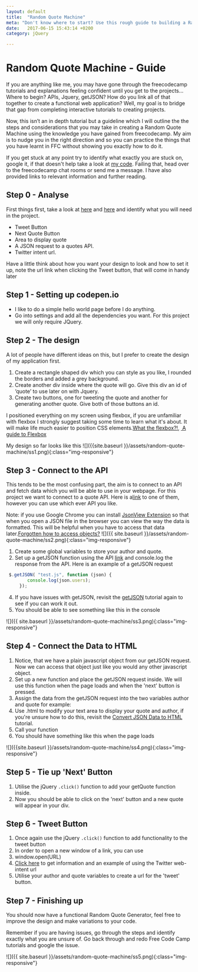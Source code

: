 ```yaml
---
layout: default
title:  "Random Quote Machine"
meta: "Don't know where to start? Use this rough guide to building a Random Quote Machine"
date:   2017-06-15 15:43:14 +0200
category: jQuery

---
```


<h1>Random Quote Machine - Guide</h1>

If you are anything like me, you may have gone through the freecodecamp tutorials and explanations feeling confident until you get to the projects... Where to begin? APIs, Jquery, getJSON? How do you link all of that together to create a functional web application? Well, my goal is to bridge that gap from completing interactive tutorials to creating projects.

Now, this isn’t an in depth tutorial but a guideline which I will outline the the steps and considerations that you may take in creating a Random Quote Machine using the knowledge you have gained from freecodecamp. My aim is to nudge you in the right direction and so you can practice the things that you have learnt in FFC without showing you exactly how to do it.

If you get stuck at any point try to identify what exactly you are stuck on, google it, if that doesn't help take a look at [my code](https://codepen.io/mierz/pen/XMPXMa?editors=0011). Failing that, head over to the freecodecamp chat rooms or send me a message. I have also provided links to relevant information and further reading.

## Step 0 - Analyse
First things first, take a look at [here](https://www.freecodecamp.com/challenges/build-a-random-quote-machine) and [here](https://codepen.io/mierz/pen/XMPXMa) and identify what you will need in the project.

- Tweet Button 
- Next Quote Button 
- Area to display quote 
- A JSON request to a quotes API. 
- Twitter intent url. 

Have a little think about how you want your design to look and how to set it up, note the url link when clicking the Tweet button, that will come in handy later

## Step 1 - Setting up codepen.io
- I like to do a simple hello world page before I do anything. 
- Go into settings and add all the dependencies you want. For this project we will only require JQuery. 

## Step 2 - The design
A lot of people have different ideas on this, but I prefer to create the design of my application first. 

1. Create a rectangle shaped div which you can style as you like, I rounded the borders and added a grey background. 
2. Create another div inside where the quote will go. Give this div an id of ‘quote’ to use later on with Jquery. 
3. Create two buttons, one for tweeting the quote and another for generating another quote. Give both of those buttons an id. 

I positioned everything on my screen using flexbox, if you are unfamiliar with flexbox I strongly suggest taking some time to learn what it's about. It will make life much easier to position CSS elements.[What the flexbox?!](https://flexbox.io/), [ A guide to Flexbox](https://css-tricks.com/snippets/css/a-guide-to-flexbox/)

My design so far looks like this 
![]({{site.baseurl }}/assets/random-quote-machine/ss1.png){:class="img-responsive"}


## Step 3 - Connect to the API
This tends to be the most confusing part, the aim is to connect to an API and fetch data which you will be able to use in your webpage. For this project we want to connect to a quote API. Here is a[link](https://api.forismatic.com/api/1.0/?method=getQuote&lang=en&format=jsonp&jsonp=?) to one of them, however you can use which ever API you like. 

Note: if you use Google Chrome you can install [JsonView Extension](https://chrome.google.com/webstore/detail/jsonview/chklaanhfefbnpoihckbnefhakgolnmc?hl=en) so that when you open a JSON file in the browser you can view the way the data is formatted. This will be helpful when you have to access that data later.[Forgotten how to access objects?](https://www.freecodecamp.com/challenges/accessing-objects-properties-with-the-dot-operator) 
![]({{ site.baseurl }}/assets/random-quote-machine/ss2.png){:class="img-responsive"} 

1. Create some global variables to store your author and quote. 
2. Set up a getJSON function using the API [link](https://api.forismatic.com/api/1.0/?method=getQuote&lang=en&format=jsonp&jsonp=?) and console.log the response from the API. Here is an example of a getJSON request 
```js
 $.getJSON( "test.js", function (json) { 
        console.log(json.users); 
     });
```
   
4. If you have issues with getJSON, revisit the [getJSON](https://www.freecodecamp.com/challenges/get-json-with-the-jquery-getjson-method) tutorial again to see if you can work it out. 
5. You should be able to see something like this in the console 

![]({{ site.baseurl }}/assets/random-quote-machine/ss3.png){:class="img-responsive"}

## Step 4 - Connect the Data to HTML
1. Notice, that we have a plain javascript object from our getJSON request. Now we can access that object just like you would any other javascript object. 
2. Set up a new function and place the getJSON request inside. We will use this function when the page loads and when the 'next' button is pressed. 
3. Assign the data from the getJSON request into the two variables author and quote for example: 
4. Use .html to modify your text area to display your quote and author, if you're unsure how to do this, revisit the [Convert JSON Data to HTML](https://www.freecodecamp.com/challenges/convert-json-data-to-html) tutorial. 
5. Call your function 
6. You should have something like this when the page loads 

![]({{site.baseurl }}/assets/random-quote-machine/ss4.png){:class="img-responsive"}

## Step 5 - Tie up 'Next' Button
1. Utilise the jQuery ```.click()``` function to add your getQuote function inside. 
2. Now you should be able to click on the 'next' button and a new quote will appear in your div. 

## Step 6 - Tweet Button
1. Once again use the jQuery ```.click()``` function to add functionality to the tweet button 
2. In order to open a new window of a link, you can use 
3. window.open(URL) 
4. [Click here](https://dev.twitter.com/web/tweet-button/web-intent) to get information and an example of using the Twitter web-intent url 
5. Utilise your author and quote variables to create a url for the 'tweet' button. 

## Step 7 - Finishing up
You should now have a functional Random Quote Generator, feel free to improve the design and make variations to your code.

Remember if you are having issues, go through the steps and identify exactly what you are unsure of. Go back through and redo Free Code Camp tutorials and google the issue.

![]({{ site.baseurl }}/assets/random-quote-machine/ss5.png){:class="img-responsive"}

 
